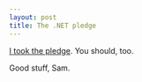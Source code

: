 ```yaml
---
layout: post
title: The .NET pledge
---
```

[I took the pledge](http://samgentile.com/blog/posts/7794.aspx). You should, too.

Good stuff, Sam.